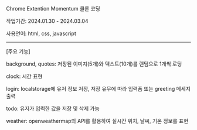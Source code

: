 Chrome Extention Momentum 클론 코딩

작업기간: 2024.01.30 - 2024.03.04

사용언어: html, css, javascript

---

[주요 기능]

background, quotes: 저장된 이미지(5개)와 텍스트(10개)를 랜덤으로 1개씩 로딩

clock: 시간 표현

login: localstorage에 유저 정보 저장, 저장 유무에 따라 입력폼 또는 greeting 메세지 출력

todo: 유저가 입력한 값을 저장 및 삭제 가능

weather: openweathermap의 API를 활용하여 실시간 위치, 날씨, 기온 정보를 표현

